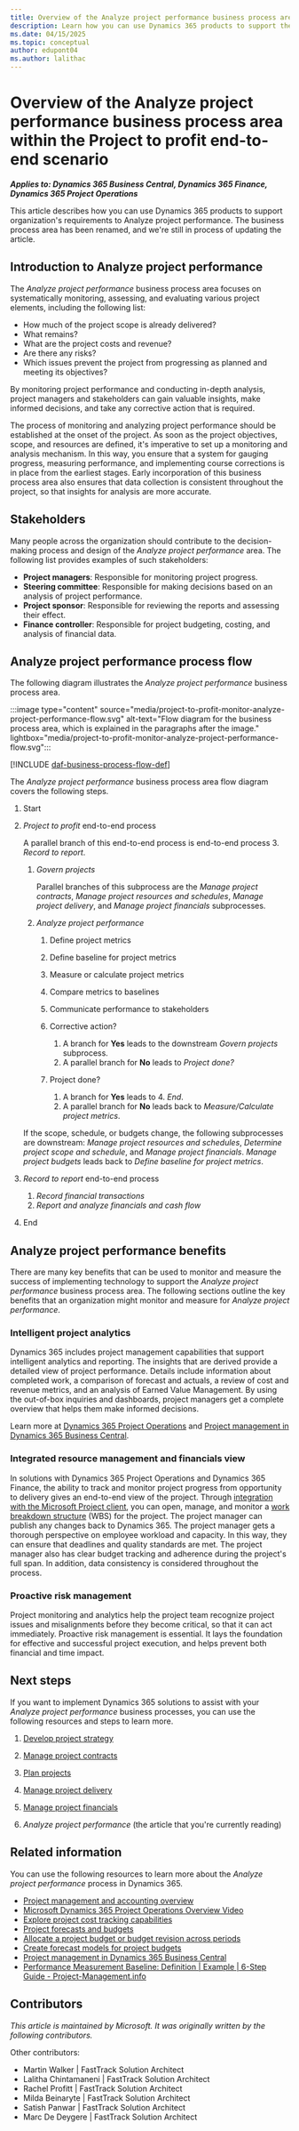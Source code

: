 ```yaml
---
title: Overview of the Analyze project performance business process area
description: Learn how you can use Dynamics 365 products to support the organization's business processes for monitoring and analyzing project performance.
ms.date: 04/15/2025
ms.topic: conceptual
author: edupont04
ms.author: lalithac
---
```


# Overview of the Analyze project performance business process area within the Project to profit end-to-end scenario

***Applies to: Dynamics 365 Business Central, Dynamics 365 Finance, Dynamics 365 Project Operations***

This article describes how you can use Dynamics 365 products to support organization's requirements to Analyze project performance. The business process area has been renamed, and we're still in process of updating the article.

## Introduction to Analyze project performance

The *Analyze project performance* business process area focuses on systematically monitoring, assessing, and evaluating various project elements, including the following list:

- How much of the project scope is already delivered?
- What remains?
- What are the project costs and revenue?
- Are there any risks?
- Which issues prevent the project from progressing as planned and meeting its objectives?

By monitoring project performance and conducting in-depth analysis, project managers and stakeholders can gain valuable insights, make informed decisions, and take any corrective action that is required.

The process of monitoring and analyzing project performance should be established at the onset of the project. As soon as the project objectives, scope, and resources are defined, it's imperative to set up a monitoring and analysis mechanism. In this way, you ensure that a system for gauging progress, measuring performance, and implementing course corrections is in place from the earliest stages. Early incorporation of this business process area also ensures that data collection is consistent throughout the project, so that insights for analysis are more accurate.

## Stakeholders

Many people across the organization should contribute to the decision-making process and design of the *Analyze project performance* area. The following list provides examples of such stakeholders:

- **Project managers**: Responsible for monitoring project progress.
- **Steering committee**: Responsible for making decisions based on an analysis of project performance.
- **Project sponsor**: Responsible for reviewing the reports and assessing their effect.
- **Finance controller**: Responsible for project budgeting, costing, and analysis of financial data.

## Analyze project performance process flow 

The following diagram illustrates the *Analyze project performance* business process area.

:::image type="content" source="media/project-to-profit-monitor-analyze-project-performance-flow.svg" alt-text="Flow diagram for the business process area, which is explained in the paragraphs after the image." lightbox="media/project-to-profit-monitor-analyze-project-performance-flow.svg":::

[!INCLUDE [daf-business-process-flow-def](~/../shared-content/shared/guidance-includes/daf-business-process-flow-def.md)]

The *Analyze project performance* business process area flow diagram covers the following steps.

1. Start
1. *Project to profit* end-to-end process

    A parallel branch of this end-to-end process is end-to-end process 3. *Record to report*.

    1. *Govern projects*

        Parallel branches of this subprocess are the *Manage project contracts*, *Manage project resources and schedules*, *Manage project delivery*, and *Manage project financials* subprocesses.

    1. *Analyze project performance*

        1. Define project metrics
        1. Define baseline for project metrics
        1. Measure or calculate project metrics
        1. Compare metrics to baselines
        1. Communicate performance to stakeholders
        1. Corrective action?

            1. A branch for **Yes** leads to the downstream *Govern projects* subprocess.
            2. A parallel branch for **No** leads to *Project done?*

        1. Project done?

            1. A branch for **Yes** leads to 4. *End*.
            1. A parallel branch for **No** leads back to *Measure/Calculate project metrics*.

      If the scope, schedule, or budgets change, the following subprocesses are downstream: *Manage project resources and schedules*, *Determine project scope and schedule*, and *Manage project financials*. *Manage project budgets* leads back to *Define baseline for project metrics*.

1. *Record to report* end-to-end process

    1. *Record financial transactions*
    1. *Report and analyze financials and cash flow*

1. End

## Analyze project performance benefits

There are many key benefits that can be used to monitor and measure the success of implementing technology to support the *Analyze project performance* business process area. The following sections outline the key benefits that an organization might monitor and measure for *Analyze project performance*. 

### Intelligent project analytics

Dynamics 365 includes project management capabilities that support intelligent analytics and reporting. The insights that are derived provide a detailed view of project performance. Details include information about completed work, a comparison of forecast and actuals, a review of cost and revenue metrics, and an analysis of Earned Value Management. By using the out-of-box inquiries and dashboards, project managers get a complete overview that helps them make informed decisions.

Learn more at [Dynamics 365 Project Operations](/dynamics365/project-operations/) and [Project management in Dynamics 365 Business Central](/dynamics365/business-central/projects-manage-projects).

### Integrated resource management and financials view

In solutions with Dynamics 365 Project Operations and Dynamics 365 Finance, the ability to track and monitor project progress from opportunity to delivery gives an end-to-end view of the project. Through [integration with the Microsoft Project client](/dynamics365/project-operations/prod-pma/project-integration), you can open, manage, and monitor a [work breakdown structure](/dynamics365/project-operations/prod-pma/work-breakdown-structures) (WBS) for the project. The project manager can publish any changes back to Dynamics 365. The project manager gets a thorough perspective on employee workload and capacity. In this way, they can ensure that deadlines and quality standards are met. The project manager also has clear budget tracking and adherence during the project's full span. In addition, data consistency is considered throughout the process.

### Proactive risk management

Project monitoring and analytics help the project team recognize project issues and misalignments before they become critical, so that it can act immediately. Proactive risk management is essential. It lays the foundation for effective and successful project execution, and helps prevent both financial and time impact.

## Next steps

If you want to implement Dynamics 365 solutions to assist with your *Analyze project performance* business processes, you can use the following resources and steps to learn more.

1. [Develop project strategy](project-to-profit-develop-project-strategy-overview.md)

2. [Manage project contracts](project-to-profit-manage-project-contracts-overview.md)

3. [Plan projects](project-to-profit-plan-projects-overview.md)

4. [Manage project delivery](project-to-profit-deliver-project-work.md)

5. [Manage project financials](project-to-profit-manage-project-financials-overview.md)

6. *Analyze project performance* (the article that you're currently reading)

## Related information

You can use the following resources to learn more about the *Analyze project performance* process in Dynamics 365.

- [Project management and accounting overview](/dynamics365/project-operations/prod-pma/overview-project-management-accounting#analyze-the-project)
- [Microsoft Dynamics 365 Project Operations Overview Video](https://community.dynamics.com/videos/post/?postid=86ea94cd-2914-ee11-8f6e-00224827eb85)
- [Explore project cost tracking capabilities](/training/modules/explore-project-planning-execution-capabilities/6-explore-project-cost-tracking-capabilities)
- [Project forecasts and budgets](/dynamics365/project-operations/prod-pma/project-forecasts-budgets)
- [Allocate a project budget or budget revision across periods](/dynamics365/project-operations/prod-pma/tasks/allocate-project)
- [Create forecast models for project budgets](/dynamics365/project-operations/prod-pma/create-forecast-models-project-budgets)
- [Project management in Dynamics 365 Business Central](/dynamics365/business-central/projects-manage-projects)
- [Performance Measurement Baseline: Definition \| Example \| 6-Step Guide - Project-Management.info](https://project-management.info/performance-measurement-baseline/)
<!-- 
## Tags

*Stakeholders:* Project Managers, steering committee, Project sponsor, Finance controller

*Products:* Dynamics 365 Business Central, Dynamics 365 Finance, Dynamics 365 Project Operations -->

## Contributors

*This article is maintained by Microsoft. It was originally written by the following contributors.*

Other contributors:

- Martin Walker \| FastTrack Solution Architect
- Lalitha Chintamaneni \| FastTrack Solution Architect
- Rachel Profitt \| FastTrack Solution Architect
- Milda Beinaryte \| FastTrack Solution Architect
- Satish Panwar \| FastTrack Solution Architect
- Marc De Deygere \| FastTrack Solution Architect

